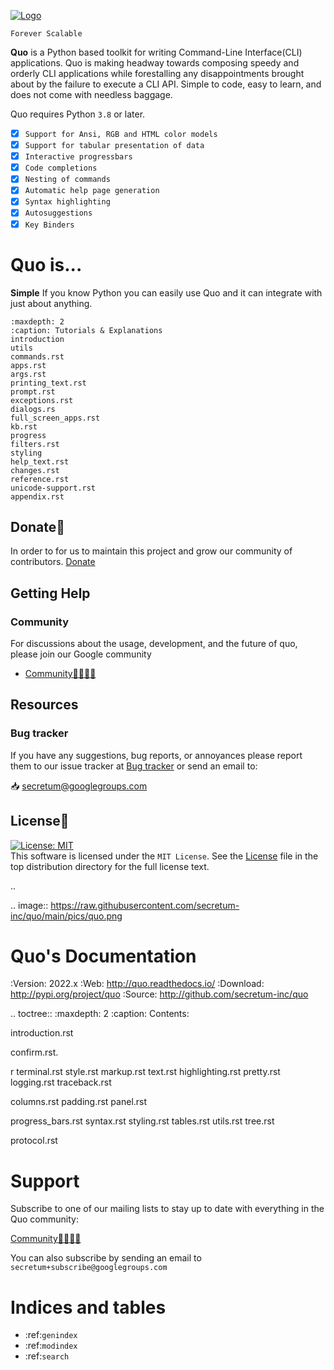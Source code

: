 [![Logo](https://raw.githubusercontent.com/secretum-inc/quo/master/pics/quo.png)](https://github.com/secretum-inc/quo)


`Forever Scalable`

**Quo** is a Python based toolkit for writing Command-Line Interface(CLI) applications.
Quo is making headway towards composing speedy and orderly CLI applications while forestalling any disappointments brought about by the failure to execute a CLI API.
Simple to code, easy to learn, and does not come with needless baggage. 

Quo requires Python `3.8` or later. 


- [x] `Support for Ansi, RGB and HTML color models`
- [x] `Support for tabular presentation of data`
- [x] `Interactive progressbars`
- [x] `Code completions`
- [x] `Nesting of commands`
- [x] `Automatic help page generation`
- [x] `Syntax highlighting`
- [x] `Autosuggestions`
- [x] `Key Binders`

# Quo is...

**Simple**
     If you know Python you can  easily use Quo and it can integrate with just about anything.

```{toctree}
:maxdepth: 2
:caption: Tutorials & Explanations
introduction
utils
commands.rst
apps.rst
args.rst
printing_text.rst
prompt.rst
exceptions.rst
dialogs.rs
full_screen_apps.rst
kb.rst
progress
filters.rst
styling
help_text.rst
changes.rst
reference.rst
unicode-support.rst
appendix.rst
```
   
## Donate🎁

In order to for us to maintain this project and grow our community of contributors.
[Donate](https://www.paypal.com/donate?hosted_button_id=KP893BC2EKK54)



## Getting Help

### Community

For discussions about the usage, development, and the future of quo, please join our Google community

* [Community👨‍👩‍👦‍👦](https://groups.google.com/forum/#!forum/secretum)

## Resources

### Bug tracker

If you have any suggestions, bug reports, or annoyances please report them
to our issue tracker at 
[Bug tracker](https://github.com/secretum-inc/quo/issues/) or send an email to:

 📥 secretum@googlegroups.com


## License📑

[![License: MIT](https://img.shields.io/badge/License-MIT-yellow.svg)](https://opensource.org/licenses/MIT)  
This software is licensed under the `MIT License`. See the [License](https://github.com/secretum-inc/quo/blob/master/LICENSE) file in the top distribution directory for the full license text.





..

.. image:: https://raw.githubusercontent.com/secretum-inc/quo/main/pics/quo.png

Quo's Documentation
================================
:Version: 2022.x
:Web: http://quo.readthedocs.io/
:Download: http://pypi.org/project/quo
:Source: http://github.com/secretum-inc/quo



.. toctree::
   :maxdepth: 2
   :caption: Contents:

   introduction.rst
   
   confirm.rst.
   
   r
   terminal.rst
   style.rst
   markup.rst
   text.rst
   highlighting.rst
   pretty.rst
   logging.rst
   traceback.rst

   columns.rst
   padding.rst
   panel.rst
   
   progress_bars.rst
   syntax.rst
   styling.rst
   tables.rst
   utils.rst
   tree.rst

   protocol.rst

   

# Support

Subscribe to one of our mailing lists to stay up to date with everything in the Quo community:

  [Community👨‍👩‍👦‍👦](https://groups.google.com/g/secretum/)

You can also subscribe by sending an email to `secretum+subscribe@googlegroups.com`

Indices and tables
==================

* :ref:`genindex`
* :ref:`modindex`
* :ref:`search`
